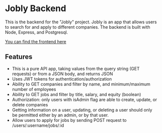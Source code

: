 # Jobly Backend
This is the backend for the "Jobly" project. Jobly is an app that allows users 
to search for and apply to different companies. The backend is built with Node, 
Express, and Postgresql. 

[You can find the frontend here](https://github.com/Eyad-A/jobly-frontend) 

## Features 
- This is a pure API app, taking values from the query string (GET requests) or 
from a JSON body, and returns JSON
- Uses JWT tokens for authentication/authorization 
- Ability to GET companies and filter by name, and minimum/maximum number of employees
- Ability to GET jobs and filter by title, salary, and equity (boolean)
- Authorization: only users with isAdmin flag are able to create, update, or delete companies
- Getting information on a user, updating, or deleting a user should only be permitted either by an admin, or by that user.
- Allow users to apply for jobs by sending POST request to
/users/:username/jobs/:id 